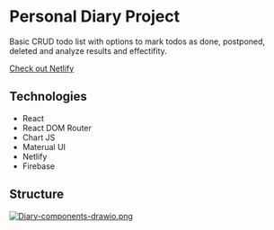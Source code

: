 # Personal Diary Project

Basic CRUD todo list with options to mark todos as done, postponed, deleted and analyze results and effectifity.

[Check out Netlify](https://julie-cherner-diary-project.netlify.app/)

## Technologies

- React
- React DOM Router
- Chart JS
- Materual UI
- Netlify
- Firebase

## Structure

[![Diary-components-drawio.png](https://i.postimg.cc/R0dsWmxb/Diary-components-drawio.png)](https://postimg.cc/mccNn0DQ)
